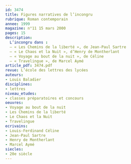 ```yaml
---
id: 3474
title: Figures narratives de l’incongru
rubrique: Roman contemporain
annee: 1999
magazine: n°11 15 mars 2000
pages: 15
description: 
  L’incongru dans :
  – « Les Chemins de la liberté », de Jean-Paul Sartre
  – « Le Chaos et la Nuit », d’Henry de Montherlant
  – « Voyage au bout de la nuit », de Céline
  – « Travelingue », de Marcel Aymé
article_pdf: 3474.pdf
revue: L’école des lettres des lycées
auteurs:
- Louis Baladier
disciplines:
- lettres
niveau_etudes:
- classes préparatoires et concours
oeuvres:
- Voyage au bout de la nuit
- Les Chemins de la liberté
- Le Chaos et la Nuit
- Travelingue
ecrivains:
- Louis-Ferdinand Céline
- Jean-Paul Sartre
- Henry de Montherlant
- Marcel Aymé
siecles:
- 20e siècle
---
```

